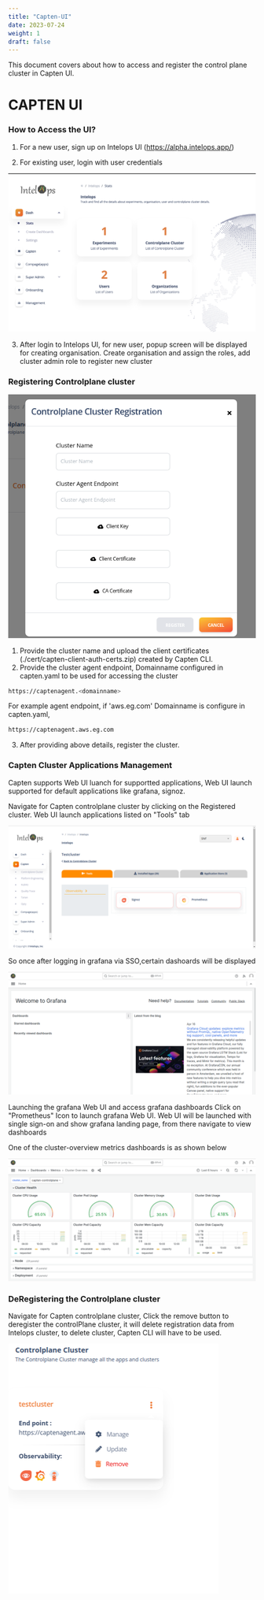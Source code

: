 ```yaml
---
title: "Capten-UI"
date: 2023-07-24
weight: 1
draft: false
---
```


This document covers about how to access and register the control plane cluster in Capten UI.

# CAPTEN UI

### How to Access the UI?

1. For a new user, sign up on Intelops UI (https://alpha.intelops.app/)

2. For existing user, login with user credentials

![Inteloops-Login-UI](./itelops-login-ui.png)

3. After login to Intelops UI, for new user, popup screen will be displayed for creating organisation. Create organisation and assign the roles, add cluster admin role to register new cluster



### Registering Controlplane cluster

![Capten-cluster-Registration](./cluster-register.png)

1. Provide the cluster name and upload the client certificates (./cert/capten-client-auth-certs.zip) created by Capten CLI.
2. Provide the cluster agent endpoint, Domainname configured in capten.yaml to be used for accessing the cluster


```bash
https://captenagent.<domainname>
```

For example agent endpoint, if 'aws.eg.com' Domainname is configure in capten.yaml,

```bash
https://captenagent.aws.eg.com
```

3. After providing above details, register the cluster.


### Capten Cluster Applications Management

Capten supports Web UI luanch for supportted applications, Web UI launch supported for default applications like grafana, signoz.

Navigate for Capten controlplane cluster by clicking on the Registered cluster.
Web UI launch applications listed on "Tools" tab

![Capten-Tools](./tools.png)


So once after logging in grafana via SSO,certain dashoards will be displayed

![Capten-GrafanaLandingPage](./grafanalanding.png)

Launching the grafana Web UI and access grafana dashboards
Click on "Prometheus" Icon to launch grafana Web UI. Web UI will be launched with single sign-on and show grafana landing page, from there navigate to view dashboards

One of the cluster-overview metrics dashboards is as shown below

![Capten-GrafanaDashboard](./grafanadashboard.png)

### DeRegistering the Controlplane cluster

Navigate for Capten controlplane cluster, Click the remove button to deregister the controlPlane cluster, it will delete registration data from Intelops cluster, to delete cluster, Capten CLI will have to be used.

![DeRegistering-Control-Plane-Cluster](./deregister-modified.png)